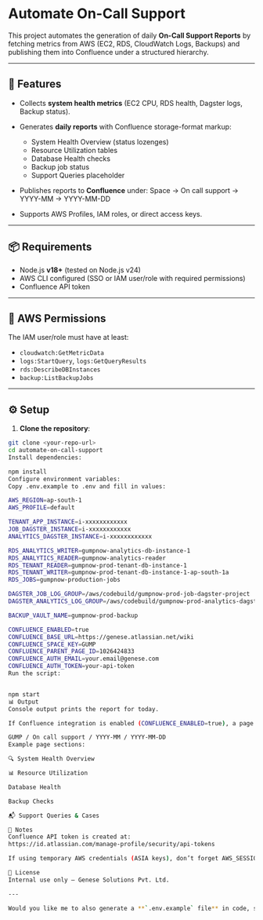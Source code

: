 # Automate On-Call Support

This project automates the generation of daily **On-Call Support Reports** by fetching metrics from AWS (EC2, RDS, CloudWatch Logs, Backups) and publishing them into Confluence under a structured hierarchy.

---

## 🚀 Features
- Collects **system health metrics** (EC2 CPU, RDS health, Dagster logs, Backup status).
- Generates **daily reports** with Confluence storage-format markup:
  - System Health Overview (status lozenges)
  - Resource Utilization tables
  - Database Health checks
  - Backup job status
  - Support Queries placeholder
- Publishes reports to **Confluence** under:
  Space → On call support → YYYY-MM → YYYY-MM-DD

- Supports AWS Profiles, IAM roles, or direct access keys.

---

## 📦 Requirements
- Node.js **v18+** (tested on Node.js v24)
- AWS CLI configured (SSO or IAM user/role with required permissions)
- Confluence API token

---

## 🔑 AWS Permissions
The IAM user/role must have at least:

- `cloudwatch:GetMetricData`
- `logs:StartQuery`, `logs:GetQueryResults`
- `rds:DescribeDBInstances`
- `backup:ListBackupJobs`

---

## ⚙️ Setup

1. **Clone the repository**:
 ```bash
 git clone <your-repo-url>
 cd automate-on-call-support
Install dependencies:

npm install
Configure environment variables:
Copy .env.example to .env and fill in values:

AWS_REGION=ap-south-1
AWS_PROFILE=default

TENANT_APP_INSTANCE=i-xxxxxxxxxxxx
JOB_DAGSTER_INSTANCE=i-xxxxxxxxxxxx
ANALYTICS_DAGSTER_INSTANCE=i-xxxxxxxxxxxx

RDS_ANALYTICS_WRITER=gumpnow-analytics-db-instance-1
RDS_ANALYTICS_READER=gumpnow-analytics-reader
RDS_TENANT_READER=gumpnow-prod-tenant-db-instance-1
RDS_TENANT_WRITER=gumpnow-prod-tenant-db-instance-1-ap-south-1a
RDS_JOBS=gumpnow-production-jobs

DAGSTER_JOB_LOG_GROUP=/aws/codebuild/gumpnow-prod-job-dagster-project
DAGSTER_ANALYTICS_LOG_GROUP=/aws/codebuild/gumpnow-prod-analytics-dagster-project

BACKUP_VAULT_NAME=gumpnow-prod-backup

CONFLUENCE_ENABLED=true
CONFLUENCE_BASE_URL=https://genese.atlassian.net/wiki
CONFLUENCE_SPACE_KEY=GUMP
CONFLUENCE_PARENT_PAGE_ID=1026424833
CONFLUENCE_AUTH_EMAIL=your.email@genese.com
CONFLUENCE_AUTH_TOKEN=your-api-token
Run the script:


npm start
📊 Output
Console output prints the report for today.

If Confluence integration is enabled (CONFLUENCE_ENABLED=true), a page is created:

GUMP / On call support / YYYY-MM / YYYY-MM-DD
Example page sections:

🔍 System Health Overview

📊 Resource Utilization

Database Health

Backup Checks

📬 Support Queries & Cases

📌 Notes
Confluence API token is created at:
https://id.atlassian.com/manage-profile/security/api-tokens

If using temporary AWS credentials (ASIA keys), don’t forget AWS_SESSION_TOKEN.

📄 License
Internal use only – Genese Solutions Pvt. Ltd.

---

Would you like me to also generate a **`.env.example` file** in code, so your teammates can just copy it to `.env` without exposing real credentials?





